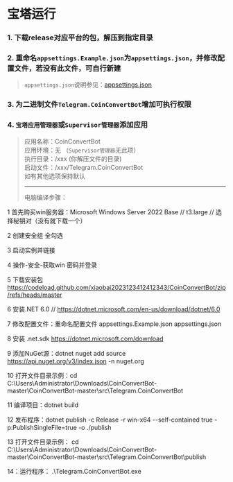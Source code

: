 # 宝塔运行

### 1. 下载release对应平台的包，解压到指定目录
### 2. 重命名`appsettings.Example.json`为`appsettings.json`，并修改配置文件，若没有此文件，可自行新建
> `appsettings.json`说明参见：[appsettings.json](appsettings.md)
### 3. 为二进制文件`Telegram.CoinConvertBot`增加可执行权限
### 4. `宝塔应用管理器`或`Supervisor管理器`添加应用
> 应用名称：CoinConvertBot  
> 应用环境：无 （`Supervisor管理器`无此项）  
> 执行目录：/xxx (你解压文件的目录)  
> 启动文件：/xxx/Telegram.CoinConvertBot  
> 如有其他选项保持默认
>
> -------------------------------------------
> 
> 电脑编译步骤：
> 
1 首先购买win服务器：Microsoft Windows Server 2022 Base // t3.large // 选择秘钥对（没有就下载一个）

2 创建安全组  全勾选

3 启动实例并链接

4 操作-安全-获取win 密码并登录

5 下载安装包  https://codeload.github.com/xiaobai2023123412412343/CoinConvertBot/zip/refs/heads/master

6 安装.NET 6.0 //  https://dotnet.microsoft.com/en-us/download/dotnet/6.0

7 修改配置文件：重命名配置文件 appsettings.Example.json appsettings.json

8  安装 .net.sdk  https://dotnet.microsoft.com/download

9 添加NuGet源：dotnet nuget add source https://api.nuget.org/v3/index.json -n nuget.org

10 打开文件目录示例：cd C:\Users\Administrator\Downloads\CoinConvertBot-master\CoinConvertBot-master\src\Telegram.CoinConvertBot 

11 编译项目：dotnet build

12 发布程序：dotnet publish -c Release -r win-x64 --self-contained true -p:PublishSingleFile=true -o ./publish

13  打开文件目录示例： cd C:\Users\Administrator\Downloads\CoinConvertBot-master\CoinConvertBot-master\src\Telegram.CoinConvertBot\publish

14：运行程序：  .\Telegram.CoinConvertBot.exe

